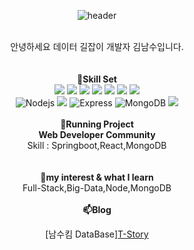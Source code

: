 <div align="center">
  
   ![header](https://capsule-render.vercel.app/api?type=rounded&color=FFCC33&text=DataGuide&fontColor=666666)
</div><br>
<div align="center">안녕하세요 데이터 길잡이 개발자 김남수입니다.</div>
<div align="center"></div>
<br><br>
<div align="center">
  <span><strong>🌱Skill Set</strong></span>
</div>

<div align="center">
<span>
<img src="https://img.shields.io/badge/JAVA-007396?style=for-the-badge&logo=java&logoColor=white">
<img src="https://img.shields.io/badge/Spring-6DB33F?style=for-the-badge&logo=Spring&logoColor=white">
<img src="https://img.shields.io/badge/MySQL-4479A1?style=for-the-badge&logo=MySQL&logoColor=white">
<img src="https://img.shields.io/badge/mariaDB-003545?style=for-the-badge&logo=mariaDB&logoColor=white">
<img src="https://img.shields.io/badge/javascript-F7DF1E?style=for-the-badge&logo=javascript&logoColor=black">
<img src="https://img.shields.io/badge/react-61DAFB?style=for-the-badge&logo=react&logoColor=black">
<img src="https://img.shields.io/badge/Oracle-F80000?style=for-the-badge&logo=Oracle&logoColor=white">
</span>
</div>

<div align="center">
  <span>
    <img alt="Nodejs" src="https://img.shields.io/badge/Node.js-339933?style=for-the-badge&logo=Node.js&logoColor=white">
    <img src="https://img.shields.io/badge/Python-3776AB?style=for-the-badge&logo=Python&logoColor=white">
    <img alt="Express" src="https://img.shields.io/badge/Express-000000?style=for-the-badge&logo=Express&logoColor=white">
    <img alt="MongoDB" src="https://img.shields.io/badge/MongoDB-8cbe68?style=for-the-badge&logo=MongoDB&logoColor=white">
  <img src="https://img.shields.io/badge/aws-232F3E?style=for-the-badge&logo=aws&logoColor=white">
  </span>
  </div><br>
 
<div align="center">
  <span><strong>💬Running Project</strong></span>
</div>
 <div align="center">
  <span><strong>Web Developer Community</strong></span><br>
  <span>Skill : Springboot,React,MongoDB</span>
</div><br><br>

  <div align="center">
  <span><strong>🤔my interest & what I learn</strong></span>
</div>
 <div align="center">
  <span>Full-Stack,Big-Data,Node,MongoDB</span>
</div><br>

  <div align="center">
  <span><strong>📫Blog</strong></span>
</div>
  <div align="center">
	
  <span>[남수킴 DataBase][T-Story](https://kimbarbie.tistory.com)</span>
</div>



<!--
**toseeto123/toseeto123** is a ✨ _special_ ✨ repository because its `README.md` (this file) appears on your GitHub profile.

Here are some ideas to get you started:

- 🔭 I’m currently working on ...
- 🌱 I’m currently learning ...
- 👯 I’m looking to collaborate on ...
- 🤔 I’m looking for help with ...
- 💬 Ask me about ...
- 📫 How to reach me: ...
- 😄 Pronouns: ...
- ⚡ Fun fact: ...
-->
